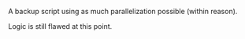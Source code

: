 A backup script using as much parallelization possible (within reason).

Logic is still flawed at this point.